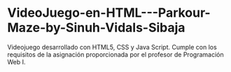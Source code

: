 # VideoJuego-en-HTML---Parkour-Maze-by-Sinuh-Vidals-Sibaja
Videojuego desarrollado con HTML5, CSS y Java Script. Cumple con los requisitos de la asignación proporcionada por el profesor de Programación Web I.
